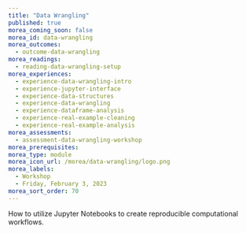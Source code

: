 ```yaml
---
title: "Data Wrangling"
published: true
morea_coming_soon: false
morea_id: data-wrangling
morea_outcomes:
  - outcome-data-wrangling
morea_readings:
  - reading-data-wrangling-setup
morea_experiences:
  - experience-data-wrangling-intro
  - experience-jupyter-interface
  - experience-data-structures
  - experience-data-wrangling
  - experience-dataframe-analysis
  - experience-real-example-cleaning
  - experience-real-example-analysis
morea_assessments:
  - assessment-data-wrangling-workshop
morea_prerequisites:
morea_type: module
morea_icon_url: /morea/data-wrangling/logo.png
morea_labels:
  - Workshop
  - Friday, February 3, 2023
morea_sort_order: 70
---
```


How to utilize Jupyter Notebooks to create reproducible computational workflows. 
